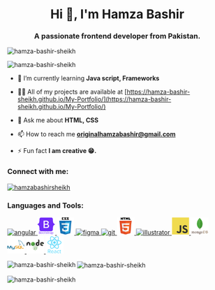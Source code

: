 <h1 align="center">Hi 👋, I'm Hamza Bashir</h1>
<h3 align="center">A passionate frontend developer from Pakistan.</h3>

<p align="left"> <img src="https://komarev.com/ghpvc/?username=hamza-bashir-sheikh&label=Profile%20views&color=0e75b6&style=flat" alt="hamza-bashir-sheikh" /> </p>

<p align="left"> <img src="https://komarev.com/ghpvc/?username=hamza-bashir-sheikh&label=Profile%20views&color=0e75b6&style=flat" alt="hamza-bashir-sheikh" /> </p>

- 🌱 I’m currently learning **Java script, Frameworks**

- 👨‍💻 All of my projects are available at [https://hamza-bashir-sheikh.github.io/My-Portfolio/](https://hamza-bashir-sheikh.github.io/My-Portfolio/)

- 💬 Ask me about **HTML, CSS**

- 📫 How to reach me **originalhamzabashir@gmail.com**

- ⚡ Fun fact **I am creative 😁.**

<h3 align="left">Connect with me:</h3>
<p align="left">
<a href="https://linkedin.com/in/hamzabashirsheikh" target="blank"><img align="center" src="https://raw.githubusercontent.com/rahuldkjain/github-profile-readme-generator/master/src/images/icons/Social/linked-in-alt.svg" alt="hamzabashirsheikh" height="30" width="40" /></a>
</p>

<h3 align="left">Languages and Tools:</h3>
<p align="left"> <a href="https://angular.io" target="_blank" rel="noreferrer"> <img src="https://angular.io/assets/images/logos/angular/angular.svg" alt="angular" width="40" height="40"/> </a> <a href="https://getbootstrap.com" target="_blank" rel="noreferrer"> <img src="https://raw.githubusercontent.com/devicons/devicon/master/icons/bootstrap/bootstrap-plain-wordmark.svg" alt="bootstrap" width="40" height="40"/> </a> <a href="https://www.w3schools.com/css/" target="_blank" rel="noreferrer"> <img src="https://raw.githubusercontent.com/devicons/devicon/master/icons/css3/css3-original-wordmark.svg" alt="css3" width="40" height="40"/> </a> <a href="https://www.figma.com/" target="_blank" rel="noreferrer"> <img src="https://www.vectorlogo.zone/logos/figma/figma-icon.svg" alt="figma" width="40" height="40"/> </a> <a href="https://git-scm.com/" target="_blank" rel="noreferrer"> <img src="https://www.vectorlogo.zone/logos/git-scm/git-scm-icon.svg" alt="git" width="40" height="40"/> </a> <a href="https://www.w3.org/html/" target="_blank" rel="noreferrer"> <img src="https://raw.githubusercontent.com/devicons/devicon/master/icons/html5/html5-original-wordmark.svg" alt="html5" width="40" height="40"/> </a> <a href="https://www.adobe.com/in/products/illustrator.html" target="_blank" rel="noreferrer"> <img src="https://www.vectorlogo.zone/logos/adobe_illustrator/adobe_illustrator-icon.svg" alt="illustrator" width="40" height="40"/> </a> <a href="https://developer.mozilla.org/en-US/docs/Web/JavaScript" target="_blank" rel="noreferrer"> <img src="https://raw.githubusercontent.com/devicons/devicon/master/icons/javascript/javascript-original.svg" alt="javascript" width="40" height="40"/> </a> <a href="https://www.mongodb.com/" target="_blank" rel="noreferrer"> <img src="https://raw.githubusercontent.com/devicons/devicon/master/icons/mongodb/mongodb-original-wordmark.svg" alt="mongodb" width="40" height="40"/> </a> <a href="https://www.mysql.com/" target="_blank" rel="noreferrer"> <img src="https://raw.githubusercontent.com/devicons/devicon/master/icons/mysql/mysql-original-wordmark.svg" alt="mysql" width="40" height="40"/> </a> <a href="https://nodejs.org" target="_blank" rel="noreferrer"> <img src="https://raw.githubusercontent.com/devicons/devicon/master/icons/nodejs/nodejs-original-wordmark.svg" alt="nodejs" width="40" height="40"/> </a> <a href="https://reactjs.org/" target="_blank" rel="noreferrer"> <img src="https://raw.githubusercontent.com/devicons/devicon/master/icons/react/react-original-wordmark.svg" alt="react" width="40" height="40"/> </a> </p>

<p><img align="left" src="https://github-readme-stats.vercel.app/api/top-langs?username=hamza-bashir-sheikh&show_icons=true&locale=en&layout=compact" alt="hamza-bashir-sheikh" /></p>

<p>&nbsp;<img align="center" src="https://github-readme-stats.vercel.app/api?username=hamza-bashir-sheikh&show_icons=true&locale=en" alt="hamza-bashir-sheikh" /></p>

<p><img align="center" src="https://github-readme-streak-stats.herokuapp.com/?user=hamza-bashir-sheikh&" alt="hamza-bashir-sheikh" /></p>

